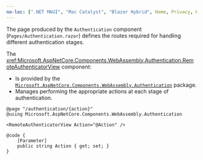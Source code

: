 ```yaml
---
no-loc: [".NET MAUI", "Mac Catalyst", "Blazor Hybrid", Home, Privacy, Kestrel, appsettings.json, "ASP.NET Core Identity", cookie, Cookie, Blazor, "Blazor Server", "Blazor WebAssembly", "Identity", "Let's Encrypt", Razor, SignalR]
---
```

The page produced by the `Authentication` component (`Pages/Authentication.razor`) defines the routes required for handling different authentication stages.

The <xref:Microsoft.AspNetCore.Components.WebAssembly.Authentication.RemoteAuthenticatorView> component:

* Is provided by the [`Microsoft.AspNetCore.Components.WebAssembly.Authentication`](https://www.nuget.org/packages/Microsoft.AspNetCore.Components.WebAssembly.Authentication/) package.
* Manages performing the appropriate actions at each stage of authentication.

```razor
@page "/authentication/{action}"
@using Microsoft.AspNetCore.Components.WebAssembly.Authentication

<RemoteAuthenticatorView Action="@Action" />

@code {
    [Parameter]
    public string Action { get; set; }
}
```
